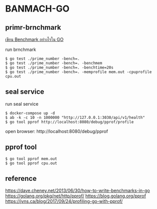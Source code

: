 # BANMACH-GO
## primr-brnchmark
[เขียน Benchmark อย่างไรใน GO](https://siamchamnankit.co.th/%E0%B9%80%E0%B8%82%E0%B8%B5%E0%B8%A2%E0%B8%99-banmacharks-%E0%B8%AD%E0%B8%A2%E0%B9%88%E0%B8%B2%E0%B8%87%E0%B9%84%E0%B8%A3%E0%B9%83%E0%B8%99-go-f3f05c118be3)

run brnchmark
```
$ go test ./prime_number -bench=.
$ go test ./prime_number -bench=. -benchmem
$ go test ./prime_number -bench=. -benchtime=20s
$ go test ./prime_number -bench=. -memprofile mem.out -cpuprofile cpu.out
```

## seal service
run seal service
```
$ docker-compose up -d
$ ab -k -c 10 -n 1000000 "http://127.0.0.1:3030/api/v1/health"
$ go tool pprof http://localhost:8080/debug/pprof/profile

```
open browser: http://localhost:8080/debug/pprof

## pprof tool
```
$ go tool pprof mem.out
$ go tool pprof cpu.out
```

## reference
https://dave.cheney.net/2013/06/30/how-to-write-benchmarks-in-go
https://golang.org/pkg/net/http/pprof/
https://blog.golang.org/pprof
https://jvns.ca/blog/2017/09/24/profiling-go-with-pprof/
